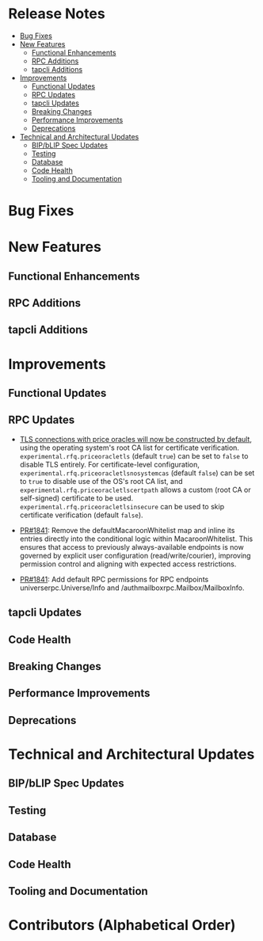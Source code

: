 # Release Notes
- [Bug Fixes](#bug-fixes)
- [New Features](#new-features)
    - [Functional Enhancements](#functional-enhancements)
    - [RPC Additions](#rpc-additions)
    - [tapcli Additions](#tapcli-additions)
- [Improvements](#improvements)
    - [Functional Updates](#functional-updates)
    - [RPC Updates](#rpc-updates)
    - [tapcli Updates](#tapcli-updates)
    - [Breaking Changes](#breaking-changes)
    - [Performance Improvements](#performance-improvements)
    - [Deprecations](#deprecations)
- [Technical and Architectural Updates](#technical-and-architectural-updates)
    - [BIP/bLIP Spec Updates](#bipblip-spec-updates)
    - [Testing](#testing)
    - [Database](#database)
    - [Code Health](#code-health)
    - [Tooling and Documentation](#tooling-and-documentation)

# Bug Fixes

# New Features

## Functional Enhancements

## RPC Additions

## tapcli Additions

# Improvements

## Functional Updates

## RPC Updates

- [TLS connections with price oracles will now be constructed by
  default](https://github.com/lightninglabs/taproot-assets/pull/1775), using
  the operating system's root CA list for certificate verification.
  `experimental.rfq.priceoracletls` (default `true`) can be set to `false`
  to disable TLS entirely. For certificate-level configuration,
  `experimental.rfq.priceoracletlsnosystemcas` (default `false`) can be set
  to `true` to disable use of the OS's root CA list, and
  `experimental.rfq.priceoracletlscertpath` allows a custom (root CA or
  self-signed) certificate to be used.
  `experimental.rfq.priceoracletlsinsecure` can be used to skip certificate
  verification (default `false`).

- [PR#1841](https://github.com/lightninglabs/taproot-assets/pull/1841): Remove
  the defaultMacaroonWhitelist map and inline its entries directly
  into the conditional logic within MacaroonWhitelist. This ensures that
  access to previously always-available endpoints is now governed by
  explicit user configuration (read/write/courier), improving permission
  control and aligning with expected access restrictions.

- [PR#1841](https://github.com/lightninglabs/taproot-assets/pull/1841): Add
  default RPC permissions for RPC endpoints universerpc.Universe/Info and
  /authmailboxrpc.Mailbox/MailboxInfo.

## tapcli Updates

## Code Health

## Breaking Changes

## Performance Improvements

## Deprecations

# Technical and Architectural Updates

## BIP/bLIP Spec Updates

## Testing

## Database

## Code Health

## Tooling and Documentation

# Contributors (Alphabetical Order)
